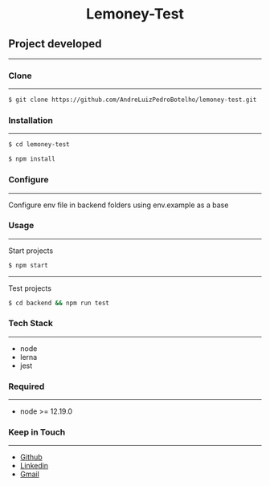 <div align="center">
  <h1 align="center">Lemoney-Test</h1> 
</div>


## Project developed 


---

### Clone

---

```sh
$ git clone https://github.com/AndreLuizPedroBotelho/lemoney-test.git
```

### Installation

---

```sh
$ cd lemoney-test

$ npm install
```

### Configure

---

Configure env file in backend folders using env.example as a base

### Usage

---

Start projects

```sh
$ npm start
```

---

Test projects

```sh
$ cd backend && npm run test
```

### Tech Stack
---

- node
- lerna
- jest

### Required

---

- node >= 12.19.0 


### Keep in Touch
---

- [Github](https://github.com/AndreLuizPedroBotelho)
- [Linkedin](https://www.linkedin.com/in/andr%C3%A9-luiz-pedro-botelho/)
- [Gmail](andrepedrobotelho@gmail.com)


